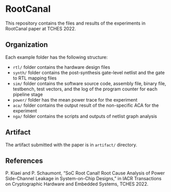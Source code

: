 # RootCanal  
This repository contains the files and results of the experiments in RootCanal paper at TCHES 2022.

## Organization  
Each example folder has the following structure:
- `rtl/` folder contains the hardware design files
- `synth/` folder contains the post-synthesis gate-level netlist and the gate to RTL mapping files
- `sim/` folder contains the software source code, assembly file, binary file, testbench, test vectors, and the log of the program counter for each pipeline stage
- `power/` folder has the mean power trace for the experiment
- `aca/` folder contains the output result of the non-specific ACA for the experiment
- `nga/` folder contains the scripts and outputs of netlist graph analysis  

## Artifact  
The artifact submitted with the paper is in `artifact/` directory.  

## References

P. Kiaei and P. Schaumont, “SoC Root Canal! Root Cause Analysis of Power Side-Channel Leakage in System-on-Chip Designs,” in IACR Transactions on Cryptographic Hardware and Embedded Systems, TCHES 2022. 
